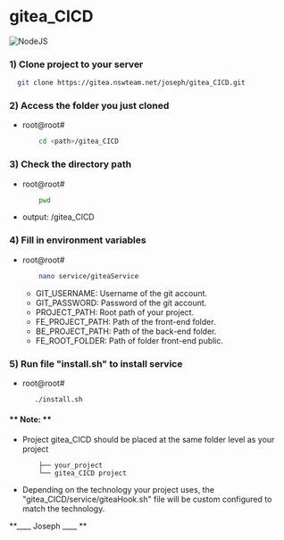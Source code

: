 # gitea_CICD
[NodeJS]: https://upload.wikimedia.org/wikipedia/commons/d/d9/Node.js_logo.svg
![NodeJS][NodeJS]
### 1) Clone project to your server
  ```sh
    git clone https://gitea.nswteam.net/joseph/gitea_CICD.git
  ```
### 2) Access the folder you just cloned
* root@root#
    ```sh
        cd <path>/gitea_CICD
    ```
### 3) Check the directory path
* root@root#
    ```sh
        pwd
    ```
* output: <path>/gitea_CICD

### 4) Fill in environment variables
* root@root#
    ```sh
        nano service/giteaService
    ```
	* GIT_USERNAME: Username of the git account.
	* GIT_PASSWORD: Password of the git account.
	* PROJECT_PATH: Root path of your project.
	* FE_PROJECT_PATH: Path of the front-end folder.
	* BE_PROJECT_PATH: Path of the back-end folder.
	* FE_ROOT_FOLDER: Path of folder front-end public.

### 5) Run file "install.sh" to install service
* root@root#
     ```sh
        ./install.sh
    ```
#### ** Note: ** 

- Project gitea_CICD should be placed at the same folder level as your project
    ```
        ├── your_project
        └── gitea_CICD project
    ```

- Depending on the technology your project uses, the "gitea_CICD/service/giteaHook.sh" file will be custom configured to match the technology.

 **____ Joseph ____ **
